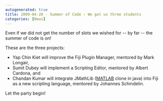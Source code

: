 ```yaml
---
autogenerated: true
title: 2009-04-20 - Summer of Code › We got us three students
categories: [News]
---
```


Even if we did not get the number of slots we wished for -- by far -- the summer of code is *on*!

These are the three projects:

-   Yap Chin Kiet will improve the Fiji Plugin Manager, mentored by Mark Longair,
-   Sumit Dubey will implement a Scripting Editor, mentored by Albert Cardona, and
-   Chandan Kumar will integrate JMathLib ([MATLAB](/scripting/matlab) clone in java) into Fiji as a new scripting language, mentored by Johannes Schindelin.

Let the party begin!


